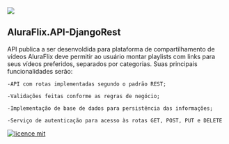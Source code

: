 <img src="https://camo.githubusercontent.com/fafa58018b42e732e730bb9675e3b21e0a9b6892c4bd5679e1cc16ad9d1a4b30/68747470733a2f2f7777772e616c7572612e636f6d2e62722f6173736574732f696d672f6368616c6c656e6765732f6261636b2d656e642f6368616c6c656e6765732d6c6f676f2d322e313632353039303932342e737667" />

## AluraFlix.API-DjangoRest


API publica a ser desenvoldida para plataforma de compartilhamento de vídeos AluraFlix deve permitir ao usuário montar playlists com links para seus vídeos preferidos, separados por categorias. Suas principais funcionalidades serão:


    -API com rotas implementadas segundo o padrão REST;

    -Validações feitas conforme as regras de negócio; 

    -Implementação de base de dados para persistência das informações;
    
    -Serviço de autenticação para acesso às rotas GET, POST, PUT e DELETE

[![licence mit](https://img.shields.io/badge/licence-MIT-blue.svg)](https://github.com/imersao-alura/aluraflix/blob/master/LICENSE)
